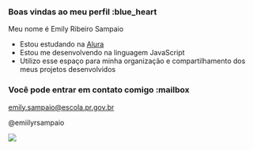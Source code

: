 ### Boas vindas ao meu perfil :blue_heart

Meu nome é Emily Ribeiro Sampaio

- Estou estudando na [Alura](https://www.alura.com.br)
- Estou me desenvolvendo na linguagem JavaScript
- Utilizo esse espaço para minha organização e compartilhamento dos meus projetos desenvolvidos

### Você pode entrar em contato comigo :mailbox

emily.sampaio@escola.pr.gov.br

@emiilyrsampaio

![](https://media.tenor.com/C2fEiayc_0EAAAAi/peachcat-cat.gif)

